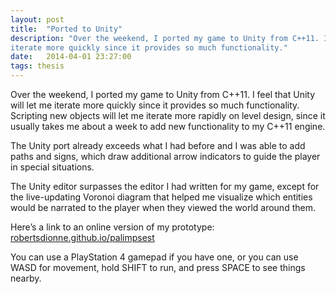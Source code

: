 ```yaml
---
layout: post
title:  "Ported to Unity"
description: "Over the weekend, I ported my game to Unity from C++11. I feel that Unity will let me
iterate more quickly since it provides so much functionality."
date:   2014-04-01 23:27:00
tags: thesis
---
```

Over the weekend, I ported my game to Unity from C++11. I feel that Unity will let me iterate more
quickly since it provides so much functionality. Scripting new objects will let me iterate more
rapidly on level design, since it usually takes me about a week to add new functionality to my
C++11 engine.

The Unity port already exceeds what I had before and I was able to add paths and signs, which draw
additional arrow indicators to guide the player in special situations.

The Unity editor surpasses the editor I had written for my game, except for the live-updating
Voronoi diagram that helped me visualize which entities would be narrated to the player when they
viewed the world around them.

Here’s a link to an online version of my prototype:
[robertsdionne.github.io/palimpsest](http://robertsdionne.github.io/palimpsest)

You can use a PlayStation 4 gamepad if you have one, or you can use WASD for movement, hold SHIFT to
run, and press SPACE to see things nearby.
